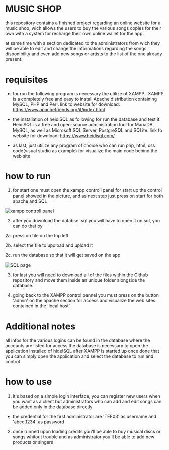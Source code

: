 # MUSIC SHOP

this repository contains a finished project regarding an online website for a music shop,
wich allows the users to buy the various songs copies for their own with a system for recharge their own
online wallet for the app.

at same time with a section dedicated to the administrators from wich they will be able to 
edit and change the informations regarding the songs disponibility and even add new songs
or artists to the list of the one already present.

# requisites


* for run the following program is necessary the utilize of XAMPP..
XAMPP is a completely free and easy to install Apache distribution containing MySQL, PHP and Perl.
link to website for download: https://www.apachefriends.org/it/index.html


* the installation of heidiSQL as following for run the database and test it.
HeidiSQL is a free and open-source administration tool for MariaDB, MySQL, as well as Microsoft SQL Server, PostgreSQL and SQLite.
link to website for download: https://www.heidisql.com/

* as last, just utilize any program of choice who can run php, html, css code(visual studio as example) for visualize the main code behind the web site

# how to run

1. for start one must open the xampp controll panel for start up the control panel showed in the picture,
and as next step just press on start for both apache and SQL

![xampp controll panel](https://images.javatpoint.com/tutorial/xampp/images/xampp-control-panel12.png)

2. after you download the databse .sql you will have to open it on sql, you can do that by

2a. press on file on the top left

2b. select the file to upoload and upload it

2c. run the database so that it will get saved on the app

![SQL page](https://i0.wp.com/blogs.embarcadero.com/wp-content/uploads/2021/05/Screenshot-2021-05-23-195219-1775337.png?resize=707%2C437&ssl=1)

3. for last you will need to download all of the files within the Github repository and move them inside an unique folder alongside the database.

4. going back to the XAMPP control pannel you must press on the button 'admin' on the apache section for access and visualize the web sites contained 
in the 'local host' 

# Additional notes

all infos for the various logins can be found in the database where the accounts are listed
for access the database is necessary to open the application installed of hidelSQL after XAMPP is started up
once done that you can simply open the application and select the database to run and control

# how to use

1. it's based on a simple login interface, you can register new users when you want as a client
but administrators who can add and edit songs can be added only in the database directly
  * the credential for the first administrator are 'TEE03' as username and 'abcd.1234' as password

2. once runned upon loading credits you'll be able to buy musical discs or songs whitout trouble and as administrator you'll be able to add new products or singers
